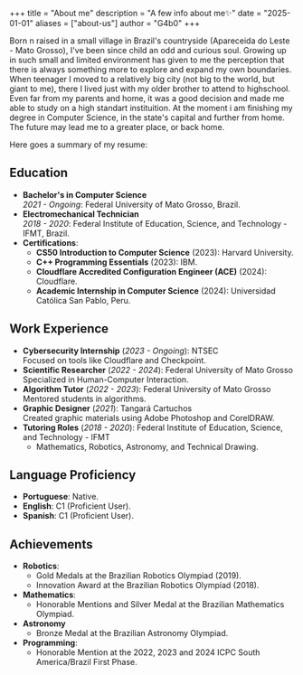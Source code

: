 +++
title = "About me"
description = "A few info about me✨"
date = "2025-01-01"
aliases = ["about-us"]
author = "G4b0"
+++

Born n raised in a small village in Brazil's countryside (Apareceida do Leste - Mato Grosso), I've been since child an odd and curious soul. Growing up in such small and limited environment has given to me the perception that there is always something more to explore and expand my own boundaries. When teenager I moved to a relatively big city (not big to the world, but giant to me), there I lived just with my older brother to attend to highschool. Even far from my parents and home, it was a good decision and made me able to study on a high standart instituition. At the moment i am finishing my degree in Computer Science, in the state's capital and further from home. The future may lead me to a greater place, or back home. 

Here goes a summary of my resume:

## Education
- **Bachelor's in Computer Science**  
  *2021 - Ongoing*: Federal University of Mato Grosso, Brazil.  
- **Electromechanical Technician**  
  *2018 - 2020*: Federal Institute of Education, Science, and Technology - IFMT, Brazil.  
- **Certifications**:
  - **CS50 Introduction to Computer Science** (2023): Harvard University.
  - **C++ Programming Essentials** (2023): IBM.
  -  **Cloudflare Accredited Configuration Engineer (ACE)** (2024): Cloudflare.
  - **Academic Internship in Computer Science** (2024): Universidad Católica San Pablo, Peru.

## Work Experience
- **Cybersecurity Internship** (*2023 - Ongoing*): NTSEC  
  Focused on tools like Cloudflare and Checkpoint.  
- **Scientific Researcher** (*2022 - 2024*): Federal University of Mato Grosso  
  Specialized in Human-Computer Interaction.  
- **Algorithm Tutor** (*2022 - 2023*): Federal University of Mato Grosso  
  Mentored students in algorithms.  
- **Graphic Designer** (*2021*): Tangará Cartuchos  
  Created graphic materials using Adobe Photoshop and CorelDRAW.  
- **Tutoring Roles** (*2018 - 2020*): Federal Institute of Education, Science, and Technology - IFMT  
  - Mathematics, Robotics, Astronomy, and Technical Drawing.

## Language Proficiency
- **Portuguese**: Native.  
- **English**: C1 (Proficient User).  
- **Spanish**: C1 (Proficient User).

## Achievements
- **Robotics**:
  - Gold Medals at the Brazilian Robotics Olympiad (2019).
  - Innovation Award at the Brazilian Robotics Olympiad (2018).
- **Mathematics**:
  - Honorable Mentions and Silver Medal at the Brazilian Mathematics Olympiad.
- **Astronomy**
  - Bronze Medal at the Brazilian Astronomy Olympiad.
- **Programming**:
  - Honorable Mention at the 2022, 2023 and 2024 ICPC South America/Brazil First Phase.
